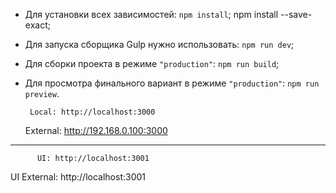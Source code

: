 - Для установки всех зависимостей: `npm install`; npm install --save-exact;
- Для запуска сборщика Gulp нужно использовать: `npm run dev`;
- Для сборки проекта в режиме `"production"`: `npm run build`;
- Для просмотра финального вариант в режиме `"production"`: `npm run preview`.


       Local: http://localhost:3000
    External: http://192.168.0.100:3000
 --------------------------------------
          UI: http://localhost:3001
 UI External: http://localhost:3001
